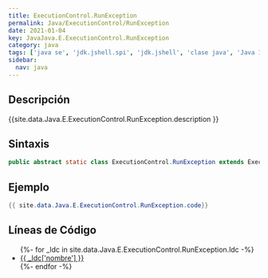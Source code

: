 ```yaml
---
title: ExecutionControl.RunException
permalink: Java/ExecutionControl/RunException
date: 2021-01-04
key: JavaJava.E.ExecutionControl.RunException
category: java
tags: ['java se', 'jdk.jshell.spi', 'jdk.jshell', 'clase java', 'Java 1.0']
sidebar: 
  nav: java
---
```


## Descripción
{{site.data.Java.E.ExecutionControl.RunException.description }}

## Sintaxis
~~~java
public abstract static class ExecutionControl.RunException extends ExecutionControl.ExecutionControlException
~~~

## Ejemplo
~~~java
{{ site.data.Java.E.ExecutionControl.RunException.code}}
~~~

## Líneas de Código
<ul>
{%- for _ldc in site.data.Java.E.ExecutionControl.RunException.ldc -%}
   <li>
       <a href="{{_ldc['url'] }}">{{ _ldc['nombre'] }}</a>
   </li>
{%- endfor -%}
</ul>
